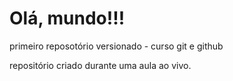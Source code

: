 # Olá, mundo!!!
 primeiro reposotório versionado - curso git e github

repositório criado durante uma aula ao vivo.